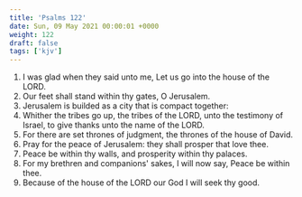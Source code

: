 ```yaml
---
title: 'Psalms 122'
date: Sun, 09 May 2021 00:00:01 +0000
weight: 122
draft: false
tags: ['kjv'] 
---
```


1. I was glad when they said unto me, Let us go into the house of the LORD.
2. Our feet shall stand within thy gates, O Jerusalem.
3. Jerusalem is builded as a city that is compact together:
4. Whither the tribes go up, the tribes of the LORD, unto the testimony of Israel, to give thanks unto the name of the LORD.
5. For there are set thrones of judgment, the thrones of the house of David.
6. Pray for the peace of Jerusalem: they shall prosper that love thee.
7. Peace be within thy walls, and prosperity within thy palaces.
8. For my brethren and companions' sakes, I will now say, Peace be within thee.
9. Because of the house of the LORD our God I will seek thy good.
